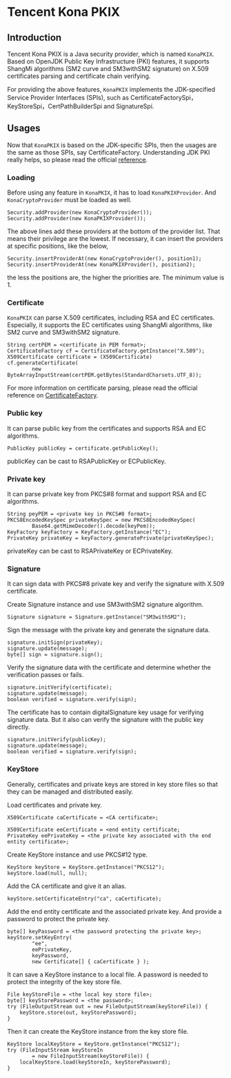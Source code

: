 # Tencent Kona PKIX

## Introduction
Tencent Kona PKIX is a Java security provider, which is named `KonaPKIX`. Based on OpenJDK Public Key Infrastructure (PKI) features, it supports ShangMi algorithms (SM2 curve and SM3withSM2 signature) on X.509 certificates parsing and certificate chain verifying.

For providing the above features, `KonaPKIX` implements the JDK-specified Service Provider Interfaces (SPIs), such as CertificateFactorySpi，KeyStoreSpi，CertPathBuilderSpi and SignatureSpi.

## Usages
Now that `KonaPKIX` is based on the JDK-specific SPIs, then the usages are the same as those SPIs, say CertificateFactory. Understanding JDK PKI really helps, so please read the official [reference].

### Loading
Before using any feature in `KonaPKIX`, it has to load `KonaPKIXProvider`. And `KonaCryptoProvider` must be loaded as well.

```
Security.addProvider(new KonaCryptoProvider());
Security.addProvider(new KonaPKIXProvider());
```

The above lines add these providers at the bottom of the provider list. That means their privilege are the lowest. If necessary, it can insert the providers at specific positions, like the below, 

```
Security.insertProviderAt(new KonaCryptoProvider(), position1);
Security.insertProviderAt(new KonaPKIXProvider(), position2);
```

the less the positions are, the higher the priorities are. The minimum value is 1.

### Certificate
`KonaPKIX` can parse X.509 certificates, including RSA and EC certificates. Especially, it supports the EC certificates using ShangMi algorithms, like SM2 curve and SM3withSM2 signature.

```
String certPEM = <certificate in PEM format>;
CertificateFactory cf = CertificateFactory.getInstance("X.509");
X509Certificate certificate = (X509Certificate) cf.generateCertificate(
        new ByteArrayInputStream(certPEM.getBytes(StandardCharsets.UTF_8));
```

For more information on certificate parsing, please read the official reference on [CertificateFactory].

### Public key
It can parse public key from the certificates and supports RSA and EC algorithms.

```
PublicKey publicKey = certificate.getPublicKey();
```

publicKey can be cast to RSAPublicKey or ECPublicKey.


### Private key
It can parse private key from PKCS#8 format and support RSA and EC algorithms.

```
String peyPEM = <private key in PKCS#8 format>;
PKCS8EncodedKeySpec privateKeySpec = new PKCS8EncodedKeySpec(
        Base64.getMimeDecoder().decode(keyPem));
KeyFactory keyFactory = KeyFactory.getInstance("EC");
PrivateKey privateKey = keyFactory.generatePrivate(privateKeySpec);
```

privateKey can be cast to RSAPrivateKey or ECPrivateKey.

### Signature
It can sign data with PKCS#8 private key and verify the signature with X.509 certificate.

Create Signature instance and use SM3withSM2 signature algorithm.

```
Signature signature = Signature.getInstance("SM3withSM2");
```

Sign the message with the private key and generate the signature data.

```
signature.initSign(privateKey);
signature.update(message);
byte[] sign = signature.sign();
```

Verify the signature data with the certificate and determine whether the verification passes or fails.

```
signature.initVerify(certificate);
signature.update(message);
boolean verified = signature.verify(sign);
```

The certificate has to contain digitalSignature key usage for verifying signature data. But it also can verify the signature with the public key directly.

```
signature.initVerify(publicKey);
signature.update(message);
boolean verified = signature.verify(sign);
```

### KeyStore
Generally, certificates and private keys are stored in key store files so that they can be managed and distributed easily. 

Load certificates and private key.

```
X509Certificate caCertificate = <CA certificate>;

X509Certificate eeCertificate = <end entity certificate;
PrivateKey eePrivateKey = <the private key associated with the end entity certificate>;
```

Create KeyStore instance and use PKCS#12 type.

```
KeyStore keyStore = KeyStore.getInstance("PKCS12");
keyStore.load(null, null);
```

Add the CA certificate and give it an alias.

```
keyStore.setCertificateEntry("ca", caCertificate);
```

Add the end entity certificate and the associated private key. And provide a password to protect the private key.

```
byte[] keyPassword = <the password protecting the private key>;
keyStore.setKeyEntry(
        "ee",
        eePrivateKey,
        keyPassword,
        new Certificate[] { caCertificate } );
```

It can save a KeyStore instance to a local file. A password is needed to protect the integrity of the key store file.

```
File keyStoreFile = <the local key store file>;
byte[] keyStorePassword = <the password>;
try (FileOutputStream out = new FileOutputStream(keyStoreFile)) {
    keyStore.store(out, keyStorePassword);
}
```

Then it can create the KeyStore instance from the key store file.

```
KeyStore localKeyStore = KeyStore.getInstance("PKCS12");
try (FileInputStream keyStoreIn
        = new FileInputStream(keyStoreFile)) {
    localKeyStore.load(keyStoreIn, keyStorePassword);
} 
```


[reference]:
<https://docs.oracle.com/en/java/javase/11/security/java-pki-programmers-guide.html#GUID-650D0D53-B617-4055-AFD3-AF5C2629CBBF>

[CertificateFactory]:
<https://docs.oracle.com/en/java/javase/11/security/java-pki-programmers-guide.html#GUID-BCABADD4-C0DC-4987-B187-F086B4BCE195>

[CertPathValidator]:
<https://docs.oracle.com/en/java/javase/11/security/java-pki-programmers-guide.html#GUID-808C1A6D-6A67-4026-A9DE-223A428EC80A>
